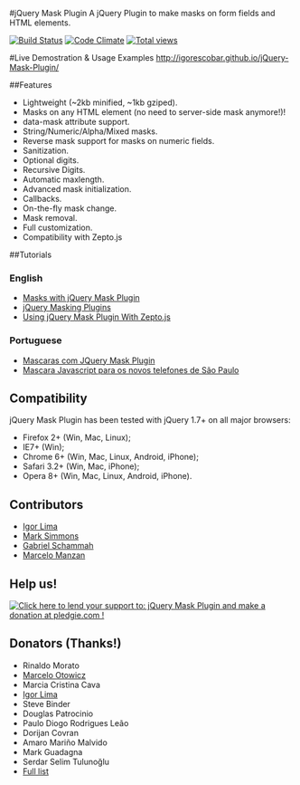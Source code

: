 #jQuery Mask Plugin
A jQuery Plugin to make masks on form fields and HTML elements.

[![Build Status](https://travis-ci.org/igorescobar/jQuery-Mask-Plugin.png)](https://travis-ci.org/igorescobar/jQuery-Mask-Plugin)
[![Code Climate](https://codeclimate.com/github/igorescobar/jQuery-Mask-Plugin.png)](https://codeclimate.com/github/igorescobar/jQuery-Mask-Plugin)
[![Total views](https://sourcegraph.com/api/repos/github.com/igorescobar/jQuery-Mask-Plugin/counters/views.png)](https://sourcegraph.com/github.com/igorescobar/jQuery-Mask-Plugin) 

#Live Demostration & Usage Examples
http://igorescobar.github.io/jQuery-Mask-Plugin/

##Features

  * Lightweight (~2kb minified, ~1kb gziped).
  * Masks on any HTML element (no need to server-side mask anymore!)!
  * data-mask attribute support.
  * String/Numeric/Alpha/Mixed masks.
  * Reverse mask support for masks on numeric fields.
  * Sanitization.
  * Optional digits.
  * Recursive Digits.
  * Automatic maxlength.
  * Advanced mask initialization.
  * Callbacks.
  * On-the-fly mask change.
  * Mask removal.
  * Full customization.
  * Compatibility with Zepto.js

##Tutorials
### English
  * [Masks with jQuery Mask Plugin](http://bit.ly/masks-with-jquery-mask-plugin)
  * [jQuery Masking Plugins](http://coderbay.com/jquery-masking-plugins)
  * [Using jQuery Mask Plugin With Zepto.js](http://bit.ly/using-jquery-mask-plugin-with-zeptojs)
  
### Portuguese
  * [Mascaras com JQuery Mask Plugin](http://bit.ly/mascaras-com-jquery-mask-plugin)
  * [Mascara Javascript para os novos telefones de São Paulo](http://bit.ly/mascara-javascript-para-os-novos-telefones-de-sao-paulo)

## Compatibility
jQuery Mask Plugin has been tested with jQuery 1.7+ on all major browsers:

 * Firefox 2+ (Win, Mac, Linux);
 * IE7+ (Win);
 * Chrome 6+ (Win, Mac, Linux, Android, iPhone);
 * Safari 3.2+ (Win, Mac, iPhone);
 * Opera 8+ (Win, Mac, Linux, Android, iPhone).

## Contributors
 * [Igor Lima](https://github.com/igorlima)
 * [Mark Simmons](https://github.com/Markipelago)
 * [Gabriel Schammah](https://github.com/gschammah)
 * [Marcelo Manzan](https://github.com/kawamanza)
 
## Help us!
[![Click here to lend your support to: jQuery Mask Plugin and make a donation at pledgie.com !](https://pledgie.com/campaigns/22649.png?skin_name=chrome)](https://pledgie.com/campaigns/22649)

## Donators (Thanks!)
 * Rinaldo Morato
 * [Marcelo Otowicz](http://www.ofen.com.br/)
 * Marcia Cristina Cava
 * [Igor Lima](https://github.com/igorlima)
 * Steve Binder
 * Douglas Patrocinio
 * Paulo Diogo Rodrigues Leão
 * Dorijan Covran
 * Amaro Mariño Malvido
 * Mark Guadagna
 * Serdar Selim Tulunoğlu
 * [Full list](https://pledgie.com/campaigns/22649#donors)
